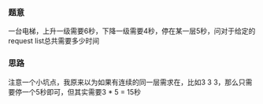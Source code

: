 ### 题意
一台电梯，上升一级需要6秒，下降一级需要4秒，停在某一层5秒，问对于给定的request list总共需要多少时间

### 思路
注意一个小坑点，我原来以为如果有连续的同一层需求在，比如3 3 3，那么只需要停一个5秒即可，但其实需要3 * 5 = 15秒